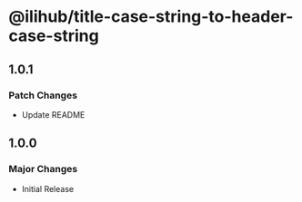 # @ilihub/title-case-string-to-header-case-string

## 1.0.1

### Patch Changes

- Update README

## 1.0.0

### Major Changes

- Initial Release
